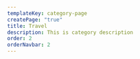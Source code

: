 ```yaml
---
templateKey: category-page
createPage: "true"
title: Travel
description: This is category description
order: 2
orderNavbar: 2
---
```

